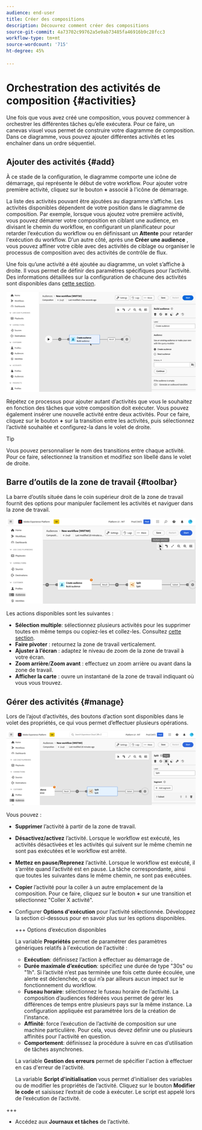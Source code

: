 ```yaml
---
audience: end-user
title: Créer des compositions
description: Découvrez comment créer des compositions
source-git-commit: 4a73702c99762a5e9ab73485fa46916b9c28fcc3
workflow-type: tm+mt
source-wordcount: '715'
ht-degree: 45%

---
```



# Orchestration des activités de composition {#activities}

Une fois que vous avez créé une composition, vous pouvez commencer à orchestrer les différentes tâches qu’elle exécutera. Pour ce faire, un canevas visuel vous permet de construire votre diagramme de composition. Dans ce diagramme, vous pouvez ajouter différentes activités et les enchaîner dans un ordre séquentiel.

## Ajouter des activités {#add}

À ce stade de la configuration, le diagramme comporte une icône de démarrage, qui représente le début de votre workflow. Pour ajouter votre première activité, cliquez sur le bouton **+** associé à l’icône de démarrage.

La liste des activités pouvant être ajoutées au diagramme s’affiche. Les activités disponibles dépendent de votre position dans le diagramme de composition. Par exemple, lorsque vous ajoutez votre première activité, vous pouvez démarrer votre composition en ciblant une audience, en divisant le chemin du workflow, en configurant un planificateur pour retarder l’exécution du workflow ou en définissant un **Attente** pour retarder l&#39;exécution du workflow. D’un autre côté, après une **Créer une audience** , vous pouvez affiner votre cible avec des activités de ciblage ou organiser le processus de composition avec des activités de contrôle de flux.

Une fois qu’une activité a été ajoutée au diagramme, un volet s’affiche à droite. Il vous permet de définir des paramètres spécifiques pour l’activité. Des informations détaillées sur la configuration de chacune des activités sont disponibles dans [cette section](activities/about-activities.md).

![](assets/composition-create-add.png)

Répétez ce processus pour ajouter autant d’activités que vous le souhaitez en fonction des tâches que votre composition doit exécuter. Vous pouvez également insérer une nouvelle activité entre deux activités. Pour ce faire, cliquez sur le bouton **+** sur la transition entre les activités, puis sélectionnez l’activité souhaitée et configurez-la dans le volet de droite.

>[!TIP]
>
>Vous pouvez personnaliser le nom des transitions entre chaque activité. Pour ce faire, sélectionnez la transition et modifiez son libellé dans le volet de droite.

## Barre d’outils de la zone de travail {#toolbar}

La barre d’outils située dans le coin supérieur droit de la zone de travail fournit des options pour manipuler facilement les activités et naviguer dans la zone de travail.

![](assets/canvas-toolbar.png)

Les actions disponibles sont les suivantes :

* **Sélection multiple**: sélectionnez plusieurs activités pour les supprimer toutes en même temps ou copiez-les et collez-les. Consultez [cette section](#copy).
* **Faire pivoter** : retournez la zone de travail verticalement.
* **Ajuster à l’écran** : adaptez le niveau de zoom de la zone de travail à votre écran.
* **Zoom arrière**/**Zoom avant** : effectuez un zoom arrière ou avant dans la zone de travail.
* **Afficher la carte** : ouvre un instantané de la zone de travail indiquant où vous vous trouvez.

## Gérer des activités {#manage}

Lors de l’ajout d’activités, des boutons d’action sont disponibles dans le volet des propriétés, ce qui vous permet d’effectuer plusieurs opérations.

![](assets/activity-actions.png)

Vous pouvez :

* **Supprimer** l’activité à partir de la zone de travail.
* **Désactivez/activez** l’activité. Lorsque le workflow est exécuté, les activités désactivées et les activités qui suivent sur le même chemin ne sont pas exécutées et le workflow est arrêté.
* **Mettez en pause/Reprenez** l’activité. Lorsque le workflow est exécuté, il s’arrête quand l’activité est en pause. La tâche correspondante, ainsi que toutes les suivantes dans le même chemin, ne sont pas exécutées.
* **Copier** l’activité pour la coller à un autre emplacement de la composition. Pour ce faire, cliquez sur le bouton **+** sur une transition et sélectionnez &quot;Coller X activité&quot;. <!-- cannot copy multiple activities ? cannot paste in another composition?-->
* Configurer **Options d&#39;exécution** pour l’activité sélectionnée. Développez la section ci-dessous pour en savoir plus sur les options disponibles.

  +++ Options d’exécution disponibles

  La variable **Propriétés** permet de paramétrer des paramètres génériques relatifs à l&#39;exécution de l&#39;activité :

   * **Exécution**: définissez l’action à effectuer au démarrage de .
   * **Durée maximale d’exécution**: spécifiez une durée de type &quot;30s&quot; ou &quot;1h&quot;. Si l’activité n’est pas terminée une fois cette durée écoulée, une alerte est déclenchée, ce qui n’a par ailleurs aucun impact sur le fonctionnement du workflow.
   * **Fuseau horaire**: sélectionnez le fuseau horaire de l’activité. La composition d’audiences fédérées vous permet de gérer les différences de temps entre plusieurs pays sur la même instance. La configuration appliquée est paramétrée lors de la création de l’instance.
   * **Affinité**: force l’exécution de l’activité de composition sur une machine particulière. Pour cela, vous devez définir une ou plusieurs affinités pour l&#39;activité en question.
   * **Comportement**: définissez la procédure à suivre en cas d’utilisation de tâches asynchrones.

  La variable **Gestion des erreurs** permet de spécifier l&#39;action à effectuer en cas d&#39;erreur de l&#39;activité.

  La variable **Script d&#39;initialisation** vous permet d’initialiser des variables ou de modifier les propriétés de l’activité. Cliquez sur le bouton **Modifier le code** et saisissez l’extrait de code à exécuter. Le script est appelé lors de l’exécution de l’activité.

+++

* Accédez aux **Journaux et tâches** de l’activité.

